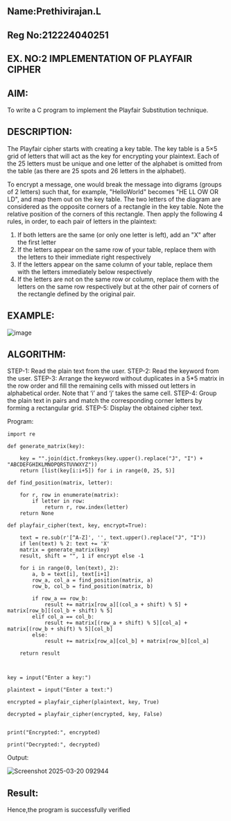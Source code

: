 ## Name:Prethivirajan.L
## Reg No:212224040251

## EX. NO:2 IMPLEMENTATION OF PLAYFAIR CIPHER

 

## AIM:
 

 

To write a C program to implement the Playfair Substitution technique.

## DESCRIPTION:

The Playfair cipher starts with creating a key table. The key table is a 5×5 grid of letters that will act as the key for encrypting your plaintext. Each of the 25 letters must be unique and one letter of the alphabet is omitted from the table (as there are 25 spots and 26 letters in the alphabet).

To encrypt a message, one would break the message into digrams (groups of 2 letters) such that, for example, "HelloWorld" becomes "HE LL OW OR LD", and map them out on the key table. The two letters of the diagram are considered as the opposite corners of a rectangle in the key table. Note the relative position of the corners of this rectangle. Then apply the following 4 rules, in order, to each pair of letters in the plaintext:
1.	If both letters are the same (or only one letter is left), add an "X" after the first letter
2.	If the letters appear on the same row of your table, replace them with the letters to their immediate right respectively
3.	If the letters appear on the same column of your table, replace them with the letters immediately below respectively
4.	If the letters are not on the same row or column, replace them with the letters on the same row respectively but at the other pair of corners of the rectangle defined by the original pair.
## EXAMPLE:
![image](https://github.com/Hemamanigandan/EX-NO-2-/assets/149653568/e6858d4f-b122-42ba-acdb-db18ec2e9675)

 

## ALGORITHM:

STEP-1: Read the plain text from the user.
STEP-2: Read the keyword from the user.
STEP-3: Arrange the keyword without duplicates in a 5*5 matrix in the row order and fill the remaining cells with missed out letters in alphabetical order. Note that ‘i’ and ‘j’ takes the same cell.
STEP-4: Group the plain text in pairs and match the corresponding corner letters by forming a rectangular grid.
STEP-5: Display the obtained cipher text.




Program:
```
import re

def generate_matrix(key):
   
    key = "".join(dict.fromkeys(key.upper().replace("J", "I") + "ABCDEFGHIKLMNOPQRSTUVWXYZ"))
    return [list(key[i:i+5]) for i in range(0, 25, 5)]

def find_position(matrix, letter):
    
    for r, row in enumerate(matrix):
        if letter in row:
            return r, row.index(letter)
    return None

def playfair_cipher(text, key, encrypt=True):
   
    text = re.sub(r'[^A-Z]', '', text.upper().replace("J", "I"))
    if len(text) % 2: text += 'X'
    matrix = generate_matrix(key)
    result, shift = "", 1 if encrypt else -1
    
    for i in range(0, len(text), 2):
        a, b = text[i], text[i+1]
        row_a, col_a = find_position(matrix, a)
        row_b, col_b = find_position(matrix, b)
        
        if row_a == row_b:
            result += matrix[row_a][(col_a + shift) % 5] + matrix[row_b][(col_b + shift) % 5]
        elif col_a == col_b:
            result += matrix[(row_a + shift) % 5][col_a] + matrix[(row_b + shift) % 5][col_b]
        else:
            result += matrix[row_a][col_b] + matrix[row_b][col_a]
    
    return result



key = input("Enter a key:")

plaintext = input("Enter a text:")

encrypted = playfair_cipher(plaintext, key, True)

decrypted = playfair_cipher(encrypted, key, False)


print("Encrypted:", encrypted)

print("Decrypted:", decrypted)
```





Output:



![Screenshot 2025-03-20 092944](https://github.com/user-attachments/assets/62ee04bf-bcf0-4c58-abc7-634d67cf6a33)

## Result:

Hence,the program is successfully verified

